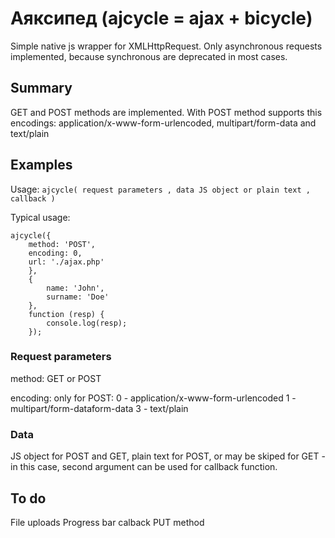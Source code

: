 # Аяксипед (ajсycle = ajax + biсycle)

Simple native js wrapper for XMLHttpRequest. Only asynchronous requests
implemented, because synchronous are deprecated in most cases.

## Summary

GET and POST methods are implemented. With POST method supports this encodings:
application/x-www-form-urlencoded, multipart/form-data and text/plain

## Examples

Usage: `ajсycle( request parameters , data JS object or plain text , callback )`

Typical usage:

    ajсycle({
        method: 'POST',
        encoding: 0,
        url: './ajax.php'
        },
        {
            name: 'John',
            surname: 'Doe'
        },
        function (resp) {
            console.log(resp);
        });

### Request parameters

method: GET or POST

encoding: only for POST:
    0 - application/x-www-form-urlencoded
    1 - multipart/form-dataform-data
    3 - text/plain

### Data

JS object for POST and GET, plain text for POST, 
or may be skiped for GET - in this case, second argument can be used for
callback function.

## To do

File uploads
Progress bar calback
PUT method
